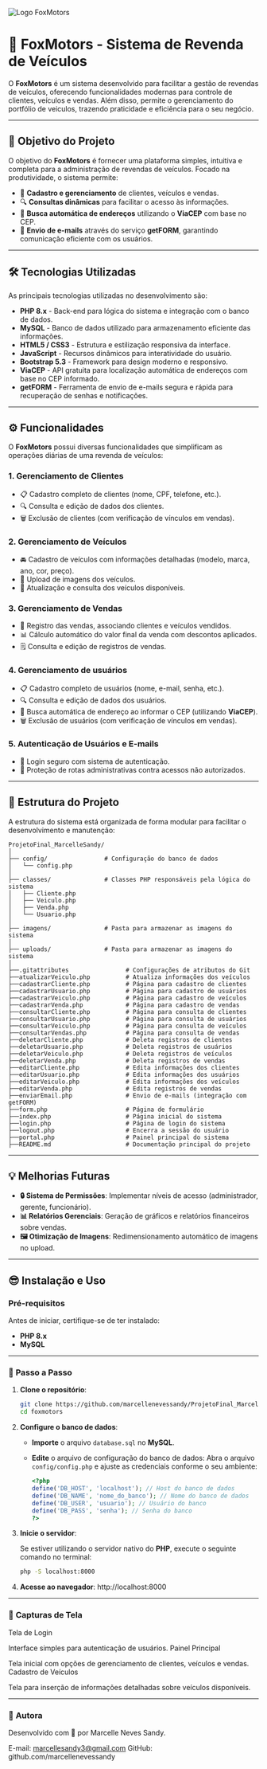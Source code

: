 ![Logo FoxMotors](images/logo.png)


# 🚗 **FoxMotors - Sistema de Revenda de Veículos**  

O **FoxMotors** é um sistema desenvolvido para facilitar a gestão de revendas de veículos, oferecendo funcionalidades modernas para controle de clientes, veículos e vendas. Além disso, permite o gerenciamento do portfólio de veiculos, trazendo praticidade e eficiência para o seu negócio.

---

## 🎯 **Objetivo do Projeto**  

O objetivo do **FoxMotors** é fornecer uma plataforma simples, intuitiva e completa para a administração de revendas de veículos. Focado na produtividade, o sistema permite:  

- 🚀 **Cadastro e gerenciamento** de clientes, veículos e vendas.  
- 🔍 **Consultas dinâmicas** para facilitar o acesso às informações.  
- 📍 **Busca automática de endereços** utilizando o **ViaCEP** com base no CEP.  
- 📧 **Envio de e-mails** através do serviço **getFORM**, garantindo comunicação eficiente com os usuários.  

---

## 🛠️ **Tecnologias Utilizadas**  

As principais tecnologias utilizadas no desenvolvimento são:  

- **PHP 8.x** - Back-end para lógica do sistema e integração com o banco de dados.  
- **MySQL** - Banco de dados utilizado para armazenamento eficiente das informações.  
- **HTML5 / CSS3** - Estrutura e estilização responsiva da interface.  
- **JavaScript** - Recursos dinâmicos para interatividade do usuário.  
- **Bootstrap 5.3** - Framework para design moderno e responsivo.  
- **ViaCEP** - API gratuita para localização automática de endereços com base no CEP informado.  
- **getFORM** - Ferramenta de envio de e-mails segura e rápida para recuperação de senhas e notificações.  

---

## ⚙️ **Funcionalidades**  

O **FoxMotors** possui diversas funcionalidades que simplificam as operações diárias de uma revenda de veículos:  

### **1. Gerenciamento de Clientes**  
- 📋 Cadastro completo de clientes (nome, CPF, telefone, etc.).  
- 🔍 Consulta e edição de dados dos clientes.  
- 🗑️ Exclusão de clientes (com verificação de vínculos em vendas).  

### **2. Gerenciamento de Veículos**  
- 🚘 Cadastro de veículos com informações detalhadas (modelo, marca, ano, cor, preço).  
- 📸 Upload de imagens dos veículos.  
- 🔄 Atualização e consulta dos veículos disponíveis.  

### **3. Gerenciamento de Vendas**  
- 📝 Registro das vendas, associando clientes e veículos vendidos.  
- 📊 Cálculo automático do valor final da venda com descontos aplicados.  
- 🗒️ Consulta e edição de registros de vendas.  

### **4. Gerenciamento de usuários**  
- 📋 Cadastro completo de usuários (nome, e-mail, senha, etc.).  
- 🔍 Consulta e edição de dados dos usuários.  
- 📍 Busca automática de endereço ao informar o CEP (utilizando **ViaCEP**).  
- 🗑️ Exclusão de usuários (com verificação de vínculos em vendas).  

### **5. Autenticação de Usuários e E-mails**  
- 🔐 Login seguro com sistema de autenticação.   
- 🛑 Proteção de rotas administrativas contra acessos não autorizados.  

---

## 📁 **Estrutura do Projeto**  

A estrutura do sistema está organizada de forma modular para facilitar o desenvolvimento e manutenção:  

```plaintext
ProjetoFinal_MarcelleSandy/
│
├── config/                # Configuração do banco de dados
│   └── config.php
│
├── classes/               # Classes PHP responsáveis pela lógica do sistema
│   ├── Cliente.php
│   ├── Veiculo.php
│   ├── Venda.php
│   └── Usuario.php
│
├── imagens/               # Pasta para armazenar as imagens do sistema
│
├── uploads/               # Pasta para armazenar as imagens do sistema
│
├──.gitattributes                # Configurações de atributos do Git
├──atualizarVeiculo.php          # Atualiza informações dos veículos
├──cadastrarCliente.php          # Página para cadastro de clientes
├──cadastrarUsuario.php          # Página para cadastro de usuários
├──cadastrarVeiculo.php          # Página para cadastro de veículos
├──cadastrarVenda.php            # Página para cadastro de vendas
├──consultarCliente.php          # Página para consulta de clientes
├──consultarUsuario.php          # Página para consulta de usuários
├──consultarVeiculo.php          # Página para consulta de veículos
├──consultarVendas.php           # Página para consulta de vendas
├──deletarCliente.php            # Deleta registros de clientes
├──deletarUsuario.php            # Deleta registros de usuários
├──deletarVeiculo.php            # Deleta registros de veículos
├──deletarVenda.php              # Deleta registros de vendas
├──editarCliente.php             # Edita informações dos clientes
├──editarUsuario.php             # Edita informações dos usuários
├──editarVeiculo.php             # Edita informações dos veículos
├──editarVenda.php               # Edita registros de vendas
├──enviarEmail.php               # Envio de e-mails (integração com getFORM)
├──form.php                      # Página de formulário
├──index.php                     # Página inicial do sistema
├──login.php                     # Página de login do sistema
├──logout.php                    # Encerra a sessão do usuário
├──portal.php                    # Painel principal do sistema
├──README.md                     # Documentação principal do projeto
````
---

## 💡 Melhorias Futuras

- **🔒 Sistema de Permissões**: Implementar níveis de acesso (administrador, gerente, funcionário).
- **📊 Relatórios Gerenciais**: Geração de gráficos e relatórios financeiros sobre vendas.
- **🖼️ Otimização de Imagens**: Redimensionamento automático de imagens no upload.

---

## 😎 Instalação e Uso

### **Pré-requisitos**

Antes de iniciar, certifique-se de ter instalado:

- **PHP 8.x**
- **MySQL**

---

### 🚀 **Passo a Passo**

1. **Clone o repositório**:

   ```bash
   git clone https://github.com/marcellenevessandy/ProjetoFinal_MarcelleSandy.git
   cd foxmotors

2. **Configure o banco de dados**:

   - **Importe** o arquivo `database.sql` no **MySQL**.

   - **Edite** o arquivo de configuração do banco de dados:
     Abra o arquivo `config/config.php` e ajuste as credenciais conforme o seu ambiente:

     ```php
     <?php
     define('DB_HOST', 'localhost'); // Host do banco de dados
     define('DB_NAME', 'nome_do_banco'); // Nome do banco de dados
     define('DB_USER', 'usuario'); // Usuário do banco
     define('DB_PASS', 'senha'); // Senha do banco
     ?>
     ```
3. **Inicie o servidor**:

   Se estiver utilizando o servidor nativo do **PHP**, execute o seguinte comando no terminal:

   ```bash
   php -S localhost:8000

4. **Acesse ao navegador**:
http://localhost:8000

---

### 🎨 **Capturas de Tela**
Tela de Login

Interface simples para autenticação de usuários.
Painel Principal

Tela inicial com opções de gerenciamento de clientes, veículos e vendas.
Cadastro de Veículos

Tela para inserção de informações detalhadas sobre veículos disponíveis.

---

### 👤 **Autora**
Desenvolvido com 💖 por Marcelle Neves Sandy.

E-mail: marcellesandy3@gmail.com
GitHub: github.com/marcellenevessandy



